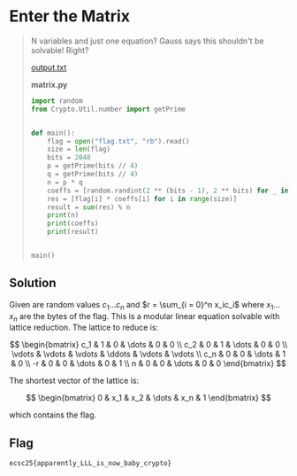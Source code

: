 # Enter the Matrix

> N variables and just one equation? Gauss says this shouldn't be solvable! Right?
>
> [output.txt](https://hack.cert.pl/files/output-642aee3d6aa0e34fe6e3bae9f07b071176212e88.txt)
>
> **matrix.py**
> ```py
> import random
> from Crypto.Util.number import getPrime
> 
> 
> def main():
>     flag = open("flag.txt", "rb").read()
>     size = len(flag)
>     bits = 2048
>     p = getPrime(bits // 4)
>     q = getPrime(bits // 4)
>     n = p * q
>     coeffs = [random.randint(2 ** (bits - 1), 2 ** bits) for _ in range(size)]
>     res = [flag[i] * coeffs[i] for i in range(size)]
>     result = sum(res) % n
>     print(n)
>     print(coeffs)
>     print(result)
> 
> 
> main()
> ```

## Solution
Given are random values $c_1 \dots c_n$ and $r = \sum_{i = 0}^n x_ic_i$ where $x_1 \dots x_n$ are the bytes of the flag. This is a modular linear equation solvable with lattice reduction. The lattice to reduce is:

$$
\begin{bmatrix}
    c_1 & 1 & 0 & \dots & 0 & 0 \\
    c_2 & 0 & 1 & \dots & 0 & 0 \\
    \vdots & \vdots & \vdots & \ddots & \vdots & \vdots \\
    c_n & 0 & 0 & \dots & 1 & 0 \\
    -r & 0 & 0 & \dots & 0 & 1 \\
    n & 0 & 0 & \dots & 0 & 0
\end{bmatrix}
$$

The shortest vector of the lattice is:

$$
\begin{bmatrix}
    0 & x_1 & x_2 & \dots & x_n & 1
\end{bmatrix}
$$

which contains the flag.

## Flag
`ecsc25{apparently_LLL_is_now_baby_crypto}`
